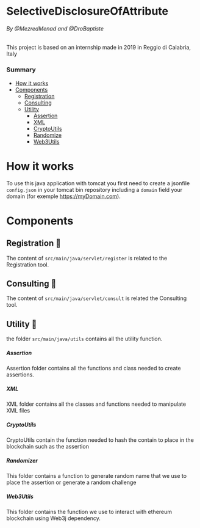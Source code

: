 # SelectiveDisclosureOfAttribute
###### By @MezredMenad and @DroBaptiste

This project is based on an internship made in 2019 in Reggio di Calabria, Italy

### Summary
* [How it works](#how-it-works) 
* [Components](#components) 
  * [Registration](#registration-pencil)   
  * [Consulting](#consulting-eyes) 
  * [Utility](#utility-wrench)   
    * [Assertion](#assertion)
    * [XML](#xml)
    * [CryptoUtils](#cryptoutils)
    * [Randomize](#randomize)
    * [Web3Utils](#Web3Utils)
   

# How it works

To use this java application with tomcat you first need to create a jsonfile ```config.json``` in your tomcat bin repository including a ```domain``` field your domain (for exemple https://myDomain.com).

# Components

## Registration :pencil:

The content of ```src/main/java/servlet/register``` is related to the Registration tool.

## Consulting :eyes:

The content of ```src/main/java/servlet/consult``` is related the Consulting tool.

## Utility :wrench:

the folder ```src/main/java/utils``` contains all the utility function.

##### Assertion

Assertion folder contains all the functions and class needed to create  assertions.

##### XML

XML folder contains all the classes and functions needed to manipulate XML files

##### CryptoUtils

CryptoUtils contain the function needed to hash the contain to place in the blockchain such as the assertion

##### Randomizer

This folder contains a function to generate random name that we use to place the assertion or generate a random challenge

##### Web3Utils

This folder contains the function we use to interact with ethereum blockchain using Web3j dependency.
